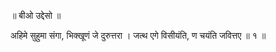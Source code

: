॥ बीओ उद्देसो ॥

अहिमे सुहुमा संगा, भिक्खूणं जे दुरुत्तरा । 
जत्थ एगे विसीयंति, ण चयंति जवित्तए ॥ १ ॥